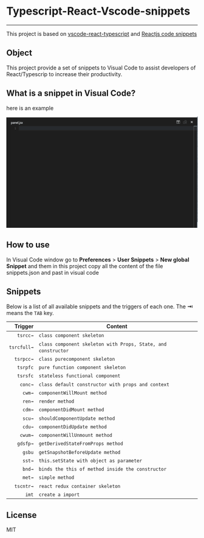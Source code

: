 # Typescript-React-Vscode-snippets

---

This project is based on [vscode-react-typescript](https://github.com/infeng/vscode-react-typescript) and [Reactjs code snippets](https://marketplace.visualstudio.com/items?itemName=xabikos.ReactSnippets)

## Object

This project provide a set of snippets to Visual Code to assist developers of React/Typescrip to increase their productivity.

## What is a snippet in Visual Code?

here is an example

![snippet example](images/component.gif)

## How to use

In Visual Code window go to **Preferences** > **User Snippets** > **New global Snippet** and them in this project copy all the content of the file snippets.json and past in visual code

## Snippets

Below is a list of all available snippets and the triggers of each one. The **⇥** means the `TAB` key.

|     Trigger | Content                                                       |
| ----------: | ------------------------------------------------------------- |
|    `tsrcc→` | `class component skeleton`                                    |
| `tsrcfull→` | `class component skeleton with Props, State, and constructor` |
|   `tsrpcc→` | `class purecomponent skeleton`                                |
|    `tsrpfc` | `pure function component skeleton`                            |
|    `tsrsfc` | `stateless functional component`                              |
|     `conc→` | `class default constructor with props and context`            |
|      `cwm→` | `componentWillMount method`                                   |
|      `ren→` | `render method`                                               |
|      `cdm→` | `componentDidMount method`                                    |
|      `scu→` | `shouldComponentUpdate method`                                |
|      `cdu→` | `componentDidUpdate method`                                   |
|     `cwum→` | `componentWillUnmount method`                                 |
|    `gdsfp→` | `getDerivedStateFromProps method`                             |
|      `gsbu` | `getSnapshotBeforeUpdate method`                              |
|      `sst→` | `this.setState with object as parameter`                      |
|      `bnd→` | `binds the this of method inside the constructor`             |
|      `met→` | `simple method`                                               |
|   `tscntr→` | `react redux container skeleton`                              |
|       `imt` | `create a import`                                             |

## License

MIT
